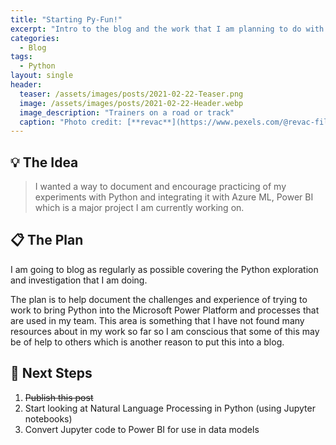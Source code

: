 ```yaml
---
title: "Starting Py-Fun!"
excerpt: "Intro to the blog and the work that I am planning to do with Python"
categories:
  - Blog
tags:
  - Python
layout: single
header:
  teaser: /assets/images/posts/2021-02-22-Teaser.png
  image: /assets/images/posts/2021-02-22-Header.webp
  image_description: "Trainers on a road or track"
  caption: "Photo credit: [**revac**](https://www.pexels.com/@revac-film-s-photography-10400)"
---
```

## 💡 The Idea
> I wanted a way to document and encourage practicing of my experiments with Python and integrating it with Azure ML, Power BI which is a major project I am currently working on.

## 📋 The Plan
I am going to blog as regularly as possible covering the Python exploration and investigation that I am doing.

The plan is to help document the challenges and experience of trying to work to bring Python into the Microsoft Power Platform and processes that are used in my team. This area is something that I have not found many resources about in my work so far so I am conscious that some of this may be of help to others which is another reason to put this into a blog.

## 👣 Next Steps
1. ~~Publish this post~~ 
2. Start looking at Natural Language Processing in Python (using Jupyter notebooks)
3. Convert Jupyter code to Power BI for use in data models

